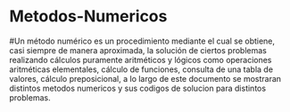 # Metodos-Numericos
#Un método numérico es un procedimiento mediante el cual se obtiene, casi siempre de manera aproximada, la solución de ciertos problemas realizando cálculos puramente aritméticos y lógicos como operaciones aritméticas elementales, cálculo de funciones, consulta de una tabla de valores, cálculo preposicional, a lo largo de este documento se mostraran distintos metodos numericos y sus codigos de solucion para distintos problemas.
